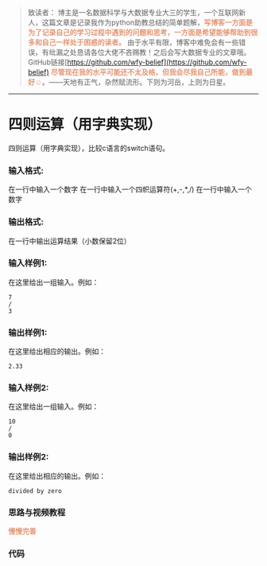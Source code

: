 
> 致读者： 博主是一名数据科学与大数据专业大三的学生，一个互联网新人，这篇文章是记录我作为python助教总结的简单题解，**<font color='#e59572'>写博客一方面是为了记录自己的学习过程中遇到的问题和思考，一方面是希望能够帮助到很多和自己一样处于困惑的读者。</font>**
> 由于水平有限，博客中难免会有一些错误，有纰漏之处恳请各位大佬不吝赐教！之后会写大数据专业的文章哦。
> GitHub链接[https://github.com/wfy-belief](https://github.com/wfy-belief)
> **<font color='#e59572'>尽管现在我的水平可能还不太及格，但我会尽我自己所能，做到最好☺</font>**。——天地有正气，杂然赋流形。下则为河岳，上则为日星。
---
# 四则运算（用字典实现）
四则运算（用字典实现），比较c语言的switch语句。


### 输入格式:

在一行中输入一个数字
在一行中输入一个四帜运算符(+,-,*,/)
在一行中输入一个数字

### 输出格式:

在一行中输出运算结果（小数保留2位）

### 输入样例1:

在这里给出一组输入。例如：

```in
7
/
3
```

### 输出样例1:

在这里给出相应的输出。例如：

```out
2.33
```
### 输入样例2:

在这里给出一组输入。例如：

```in
10
/
0
```

### 输出样例2:

在这里给出相应的输出。例如：

```out
divided by zero
```


### 思路与视频教程
**<font color='#e59572'>慢慢完善</font>**

### 代码
```python

```